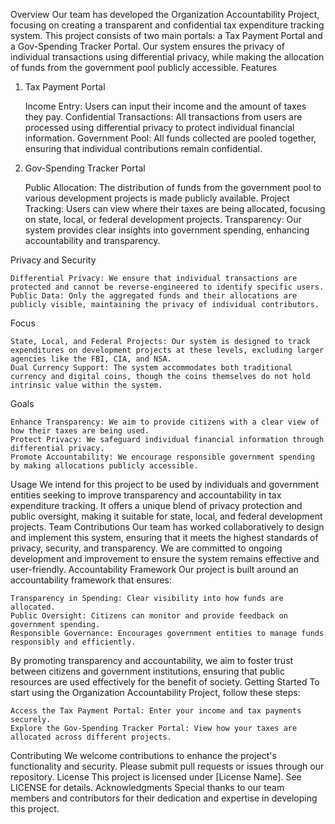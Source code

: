 Overview
Our team has developed the Organization Accountability Project, focusing on creating a transparent and confidential tax expenditure tracking system. This project consists of two main portals: a Tax Payment Portal and a Gov-Spending Tracker Portal. Our system ensures the privacy of individual transactions using differential privacy, while making the allocation of funds from the government pool publicly accessible.
Features
1. Tax Payment Portal

    Income Entry: Users can input their income and the amount of taxes they pay.
    Confidential Transactions: All transactions from users are processed using differential privacy to protect individual financial information.
    Government Pool: All funds collected are pooled together, ensuring that individual contributions remain confidential.

2. Gov-Spending Tracker Portal

    Public Allocation: The distribution of funds from the government pool to various development projects is made publicly available.
    Project Tracking: Users can view where their taxes are being allocated, focusing on state, local, or federal development projects.
    Transparency: Our system provides clear insights into government spending, enhancing accountability and transparency.

Privacy and Security

    Differential Privacy: We ensure that individual transactions are protected and cannot be reverse-engineered to identify specific users.
    Public Data: Only the aggregated funds and their allocations are publicly visible, maintaining the privacy of individual contributors.

Focus

    State, Local, and Federal Projects: Our system is designed to track expenditures on development projects at these levels, excluding larger agencies like the FBI, CIA, and NSA.
    Dual Currency Support: The system accommodates both traditional currency and digital coins, though the coins themselves do not hold intrinsic value within the system.

Goals

    Enhance Transparency: We aim to provide citizens with a clear view of how their taxes are being used.
    Protect Privacy: We safeguard individual financial information through differential privacy.
    Promote Accountability: We encourage responsible government spending by making allocations publicly accessible.

Usage
We intend for this project to be used by individuals and government entities seeking to improve transparency and accountability in tax expenditure tracking. It offers a unique blend of privacy protection and public oversight, making it suitable for state, local, and federal development projects.
Team Contributions
Our team has worked collaboratively to design and implement this system, ensuring that it meets the highest standards of privacy, security, and transparency. We are committed to ongoing development and improvement to ensure the system remains effective and user-friendly.
Accountability Framework
Our project is built around an accountability framework that ensures:

    Transparency in Spending: Clear visibility into how funds are allocated.
    Public Oversight: Citizens can monitor and provide feedback on government spending.
    Responsible Governance: Encourages government entities to manage funds responsibly and efficiently.

By promoting transparency and accountability, we aim to foster trust between citizens and government institutions, ensuring that public resources are used effectively for the benefit of society.
Getting Started
To start using the Organization Accountability Project, follow these steps:

    Access the Tax Payment Portal: Enter your income and tax payments securely.
    Explore the Gov-Spending Tracker Portal: View how your taxes are allocated across different projects.

Contributing
We welcome contributions to enhance the project's functionality and security. Please submit pull requests or issues through our repository.
License
This project is licensed under [License Name]. See LICENSE for details.
Acknowledgments
Special thanks to our team members and contributors for their dedication and expertise in developing this project.
